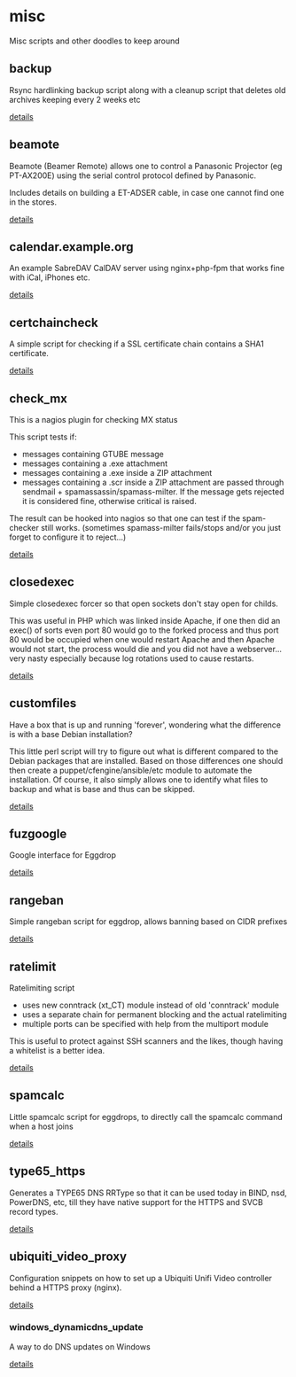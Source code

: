 # misc

Misc scripts and other doodles to keep around

## backup

Rsync hardlinking backup script along with a cleanup script that deletes old archives keeping every 2 weeks etc

[details](backup/)

## beamote

Beamote (Beamer Remote) allows one to control a Panasonic Projector (eg PT-AX200E)
using the serial control protocol defined by Panasonic.

Includes details on building a ET-ADSER cable, in case one cannot find one in the stores.

[details](beamote/)

## calendar.example.org

An example SabreDAV CalDAV server using nginx+php-fpm that works fine with iCal, iPhones etc.

[details](calendar.example.org/)

## certchaincheck

A simple script for checking if a SSL certificate chain contains a SHA1 certificate.

[details](certchaincheck/)

## check_mx

This is a nagios plugin for checking MX status

This script tests if:
 * messages containing GTUBE message
 * messages containing a .exe attachment
 * messages containing a .exe inside a ZIP attachment
 * messages containing a .scr inside a ZIP attachment
are passed through sendmail + spamassassin/spamass-milter.
If the message gets rejected it is considered fine, otherwise critical is raised.

The result can be hooked into nagios so that one can test if the spam-checker still works.
(sometimes spamass-milter fails/stops and/or you just forget to configure it to reject...)

[details](check_mx/)

## closedexec

Simple closedexec forcer so that open sockets don't stay open for childs.

This was useful in PHP which was linked inside Apache, if one then did an exec() of sorts even port 80 would go to the forked process and thus port 80 would be occupied when one would restart Apache and then Apache would not start, the process would die and you did not have a webserver... very nasty especially because log rotations used to cause restarts.

[details](closedexec/)

## customfiles

Have a box that is up and running 'forever', wondering what the difference is with a base Debian installation?

This little perl script will try to figure out what is different compared to the Debian packages that are installed.
Based on those differences one should then create a puppet/cfengine/ansible/etc module to automate the installation.
Of course, it also simply allows one to identify what files to backup and what is base and thus can be skipped.

[details](customfiles/)

## fuzgoogle

Google interface for Eggdrop

[details](fuzgoogle/)

## rangeban

Simple rangeban script for eggdrop, allows banning based on CIDR prefixes

[details](rangeban/)

## ratelimit

Ratelimiting script

- uses new conntrack (xt_CT) module instead of old 'conntrack' module
- uses a separate chain for permanent blocking and the actual ratelimiting
- multiple ports can be specified with help from the multiport module

This is useful to protect against SSH scanners and the likes, though having a whitelist is a better idea.

[details](ratelimit/)

## spamcalc

Little spamcalc script for eggdrops, to directly call the spamcalc command when a host joins

[details](spamcalc/)

## type65_https

Generates a TYPE65 DNS RRType so that it can be used today in BIND, nsd, PowerDNS, etc, till they have native support for the HTTPS and SVCB record types.

[details](type65_https/)

## ubiquiti_video_proxy

Configuration snippets on how to set up a Ubiquiti Unifi Video controller behind a HTTPS proxy (nginx).

[details](ubiquiti_video_proxy/)

### windows_dynamicdns_update

A way to do DNS updates on Windows

[details](windows_dynamicdns/)
